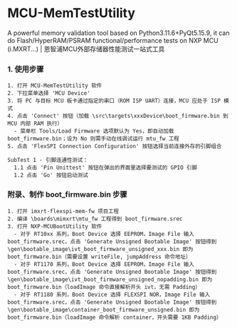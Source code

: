 # MCU-MemTestUtility
A powerful memory validation tool based on Python3.11.6+PyQt5.15.9, it can do Flash/HyperRAM/PSRAM functional/performance tests on NXP MCU (i.MXRT...) | 恩智浦MCU外部存储器性能测试一站式工具

### 1. 使用步骤
```text
1. 打开 MCU-MemTestUtility 软件
2. 下拉菜单选择 'MCU Device'
3. 将 PC 与目标 MCU 板卡通过指定的串口（ROM ISP UART）连接，MCU 应处于 ISP 模式
4. 点击 'Connect' 按钮（加载 \src\targets\xxxDevice\boot_firmware.bin 到 MCU 内部 RAM 执行）
  - 菜单栏 Tools/Load Firmware 选项默认为 Yes，即自动加载 boot_firmware.bin；设为 No 则需手动在线调试运行 mtu_fw 工程
5. 点击 'FlexSPI Connection Configuration' 按钮选择当前连接外存的引脚组合

SubTest 1 - 引脚连通性测试：
  1.1 点击 'Pin Unittest' 按钮在弹出的界面里选择要测试的 GPIO 引脚
  1.2 点击 'Go' 按钮启动测试
```

### 附录、制作 boot_firmware.bin 步骤
```text
1. 打开 imxrt-flexspi-mem-fw 项目工程
2. 编译 \boards\mimxrt\mtu_fw 工程得到 boot_firmware.srec
3. 打开 NXP-MCUBootUtility 软件
  - 对于 RT10xx 系列，Boot Device 选择 EEPROM，Image File 输入 boot_firmware.srec，点击 'Generate Unsigned Bootable Image' 按钮得到 \gen\bootable_image\ivt_boot_firmware_unsigned_xxx.bin 即为 boot_firmware.bin（需要设置 writeFile, jumpAddress 命令地址）
  - 对于 RT1170 系列，Boot Device 选择 EEPROM，Image File 输入 boot_firmware.srec，点击 'Generate Unsigned Bootable Image' 按钮得到 \gen\bootable_image\ivt_boot_firmware_unsigned_nopadding.bin 即为 boot_firmware.bin（loadImage 命令直接解析开头 ivt，无需 Padding）
  - 对于 RT1180 系列，Boot Device 选择 FLEXSPI NOR，Image File 输入 boot_firmware.srec，点击 'Generate Unsigned Bootable Image' 按钮得到 \gen\bootable_image\container_boot_firmware_unsigned.bin 即为 boot_firmware.bin（loadImage 命令解析 container，开头需要 1KB Padding）
```
